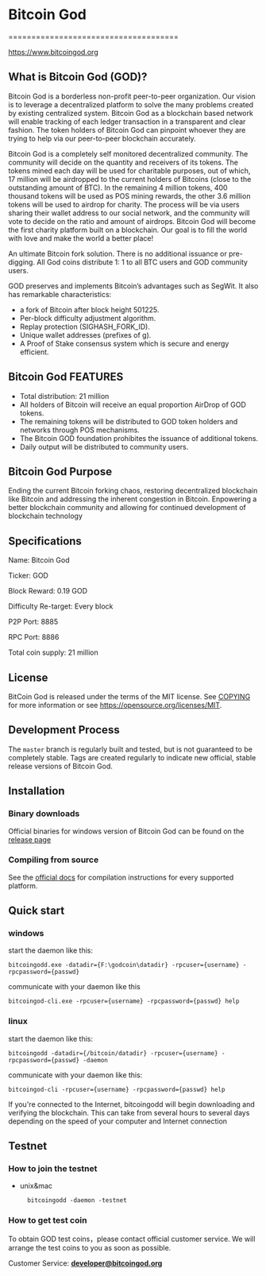 # ﻿﻿﻿﻿﻿﻿﻿﻿﻿﻿﻿﻿﻿﻿﻿Bitcoin ﻿﻿﻿﻿﻿﻿﻿﻿﻿﻿﻿God
=====================================

https://www.bitcoingod.org

## What is Bitcoin God (GOD)?

Bitcoin God is a borderless non-profit peer-to-peer organization. Our vision is to leverage a decentralized platform to solve the many problems created by existing centralized system. Bitcoin God as a blockchain based network will enable tracking of each ledger transaction in a transparent and clear fashion. The token holders of Bitcoin God can pinpoint whoever they are trying to help via our peer-to-peer blockchain accurately.

Bitcoin God is a completely self monitored decentralized community. The community will decide on the quantity and receivers of its tokens. The tokens mined each day will be used for charitable purposes, out of which, 17 million will be airdropped to the current holders of Bitcoins (close to the outstanding amount of BTC).  In the remaining 4 million tokens, 400 thousand tokens will be used as POS mining rewards, the other 3.6 million tokens will be used to airdrop for charity. The process will be via users sharing their wallet address to our social network, and the community will vote to decide on the ratio and amount of airdrops. Bitcoin God will become the first charity platform built on a blockchain. Our goal is to fill the world with love and make the world a better place!

An ultimate Bitcoin fork solution. There is no additional issuance or pre-digging. All God coins distribute 1: 1 to all BTC users and GOD community users. 

GOD preserves and implements Bitcoin’s advantages such as SegWit. It also has remarkable characteristics:

- a fork of Bitcoin after block height 501225.
- Per-block difficulty adjustment algorithm.
- Replay protection (SIGHASH_FORK_ID).
- Unique wallet addresses (prefixes of g).
- A Proof of Stake consensus system which is secure and energy efficient.

## Bitcoin God FEATURES

- Total distribution: 21 million
- All holders of Bitcoin will receive an equal proportion AirDrop of GOD tokens.
- The remaining tokens will be distributed to GOD token holders and networks through POS mechanisms.
- The Bitcoin GOD foundation prohibites the issuance of additional tokens.
- Daily output will be distributed to community users.


## Bitcoin God Purpose

Ending the current Bitcoin forking chaos, restoring decentralized blockchain like Bitcoin and addressing the inherent congestion in Bitcoin. Enpowering a better blockchain community and allowing for continued development of blockchain technology

## Specifications

Name: Bitcoin God

Ticker: GOD

Block Reward: 0.19 GOD

Difficulty Re-target: Every block

P2P Port: 8885

RPC Port: 8886

Total coin supply: 21 million

## License


BitCoin God is released under the terms of the MIT license. See [COPYING](COPYING) for more
information or see https://opensource.org/licenses/MIT. 

## Development Process


The `master` branch is regularly built and tested, but is not guaranteed to be
completely stable. Tags are created
regularly to indicate new official, stable release versions of Bitcoin God.

## Installation


### Binary downloads
Official binaries for windows version of Bitcoin God can be found on the [release page](https://github.com/BitcoinGod/BitcoinGod/releases/download/v0.1.5.0/bitcoingod-v0.1.5.0-binary-win64.zip) 

### Compiling from source
See the [official docs](https://github.com/BitcoinGod/BitcoinGod/blob/master/INSTALL.md) for compilation instructions for every supported platform.

## Quick start

### windows 

start the daemon like this:

```bitcoingodd.exe -datadir={F:\godcoin\datadir} -rpcuser={username} -rpcpassword={passwd}```

communicate with your daemon like this

```bitcoingod-cli.exe -rpcuser={username} -rpcpassword={passwd} help ```

### linux

start the daemon like this:

```bitcoingodd -datadir={/bitcoin/datadir} -rpcuser={username} -rpcpassword={passwd} -daemon ```

communicate with your daemon like this:

```bitcoingod-cli -rpcuser={username} -rpcpassword={passwd} help ```
 
If you're connected to the Internet, bitcoingodd will begin downloading and verifying
the blockchain. This can take from several hours to several days depending on the 
speed of your computer and Internet connection  

## Testnet
### How to join the testnet
- unix&mac

		bitcoingodd -daemon -testnet

### How to get test coin

To obtain GOD test coins，please contact official customer service. We will arrange the test coins to you as soon as possible.

Customer Service: **developer@bitcoingod.org**
